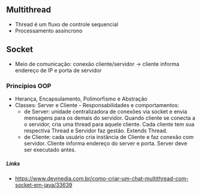 ## Multithread
- Thread é um fluxo de controle sequencial
- Processamento assíncrono
## Socket
- Meio de comunicação: conexão cliente/servidor -> cliente informa endereço de IP e porta de servidor
### Princípios OOP
- Herança, Encapsulamento, Polimorfismo e Abstração
- Classes: Server e Cliente - Responsabilidades e comportamentos:
	-  de Server: unidade centralizadora de conexões via socket e envia mensagens para os demais do servidor. Quando cliente se conecta a o servidor, cria uma thread para aquele cliente. Cada cliente tem sua respectiva Thread e Servidor faz gestão. Extends Thread.
	- de Cliente: cada usuário cria instância de Cliente e faz conexão com servidor. Cliente informa endereço do server e porta. Server deve ser executado antes.

##### Links
- https://www.devmedia.com.br/como-criar-um-chat-multithread-com-socket-em-java/33639